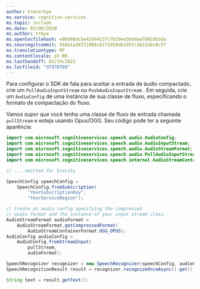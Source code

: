 ```yaml
---
author: trevorbye
ms.service: cognitive-services
ms.topic: include
ms.date: 03/09/2020
ms.author: trbye
ms.openlocfilehash: e9b980dcbe42694137c7b29ee3bddaa7802db3da
ms.sourcegitcommit: 910a1a38711966cb171050db245fc3b22abc8c5f
ms.translationtype: MT
ms.contentlocale: pt-BR
ms.lasthandoff: 03/19/2021
ms.locfileid: "97978780"
---
```

Para configurar o SDK de fala para aceitar a entrada de áudio compactado, crie um `PullAudioInputStream` ou `PushAudioInputStream` . Em seguida, crie um `AudioConfig` de uma instância de sua classe de fluxo, especificando o formato de compactação do fluxo.

Vamos supor que você tenha uma classe de fluxo de entrada chamada `pullStream` e esteja usando Opus/OGG. Seu código pode ter a seguinte aparência:

```java
import com.microsoft.cognitiveservices.speech.audio.AudioConfig;
import com.microsoft.cognitiveservices.speech.audio.AudioInputStream;
import com.microsoft.cognitiveservices.speech.audio.AudioStreamFormat;
import com.microsoft.cognitiveservices.speech.audio.PullAudioInputStream;
import com.microsoft.cognitiveservices.speech.internal.AudioStreamContainerFormat;

// ... omitted for brevity

SpeechConfig speechConfig =
    SpeechConfig.fromSubscription(
        "YourSubscriptionKey",
        "YourServiceRegion");

// Create an audio config specifying the compressed
// audio format and the instance of your input stream class.
AudioStreamFormat audioFormat = 
    AudioStreamFormat.getCompressedFormat(
        AudioStreamContainerFormat.OGG_OPUS);
AudioConfig audioConfig =
    AudioConfig.fromStreamInput(
        pullStream,
        audioFormat);

SpeechRecognizer recognizer = new SpeechRecognizer(speechConfig, audioConfig);
SpeechRecognitionResult result = recognizer.recognizeOnceAsync().get();

String text = result.getText();
```
